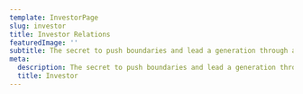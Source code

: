 ```yaml
---
template: InvestorPage
slug: investor
title: Investor Relations
featuredImage: ''
subtitle: The secret to push boundaries and lead a generation through a paradigm shift lies in the hands of the people, both the driving forces of a company and a supporting community.
meta:
  description: The secret to push boundaries and lead a generation through a paradigm shift lies in the hands of the people, both the driving forces of a company and a supporting community.
  title: Investor
---
```





&nbsp;

&nbsp;

&nbsp;
